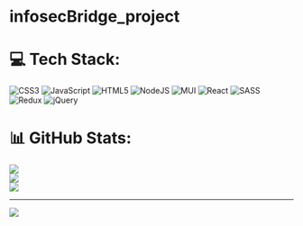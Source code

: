 # infosecBridge_project

# 💻 Tech Stack:
![CSS3](https://img.shields.io/badge/css3-%231572B6.svg?style=for-the-badge&logo=css3&logoColor=white) ![JavaScript](https://img.shields.io/badge/javascript-%23323330.svg?style=for-the-badge&logo=javascript&logoColor=%23F7DF1E) ![HTML5](https://img.shields.io/badge/html5-%23E34F26.svg?style=for-the-badge&logo=html5&logoColor=white) ![NodeJS](https://img.shields.io/badge/node.js-6DA55F?style=for-the-badge&logo=node.js&logoColor=white) ![MUI](https://img.shields.io/badge/MUI-%230081CB.svg?style=for-the-badge&logo=material-ui&logoColor=white) ![React](https://img.shields.io/badge/react-%2320232a.svg?style=for-the-badge&logo=react&logoColor=%2361DAFB) ![SASS](https://img.shields.io/badge/SASS-hotpink.svg?style=for-the-badge&logo=SASS&logoColor=white) ![Redux](https://img.shields.io/badge/redux-%23593d88.svg?style=for-the-badge&logo=redux&logoColor=white) ![jQuery](https://img.shields.io/badge/jquery-%230769AD.svg?style=for-the-badge&logo=jquery&logoColor=white)
# 📊 GitHub Stats:
![](https://github-readme-stats.vercel.app/api?username=jaireflectiontp&theme=react&hide_border=false&include_all_commits=true&count_private=false)<br/>
![](https://github-readme-streak-stats.herokuapp.com/?user=jaireflectiontp&theme=react&hide_border=false)<br/>
![](https://github-readme-stats.vercel.app/api/top-langs/?username=jaireflectiontp&theme=react&hide_border=false&include_all_commits=true&count_private=false&layout=compact)

---
[![](https://visitcount.itsvg.in/api?id=jaireflectiontp&icon=0&color=0)](https://visitcount.itsvg.in)

<!-- Proudly created with GPRM ( https://gprm.itsvg.in ) -->
